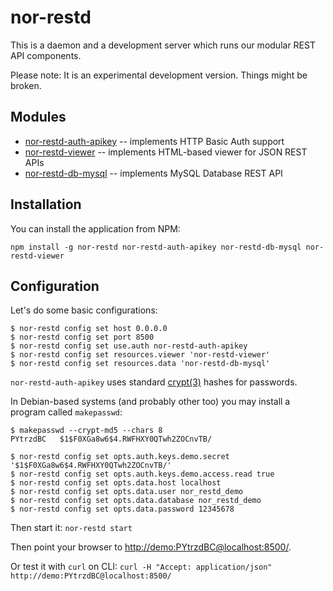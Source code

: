 nor-restd
=========

This is a daemon and a development server which runs our modular REST API components.

Please note: It is an experimental development version. Things might be broken.

Modules
-------

* [nor-restd-auth-apikey](https://github.com/Sendanor/nor-restd-auth-apikey) -- implements HTTP Basic Auth support
* [nor-restd-viewer](https://github.com/Sendanor/nor-restd-viewer) -- implements HTML-based viewer for JSON REST APIs
* [nor-restd-db-mysql](https://github.com/Sendanor/nor-restd-db-mysql) -- implements MySQL Database REST API

Installation
------------

You can install the application from NPM:

```
npm install -g nor-restd nor-restd-auth-apikey nor-restd-db-mysql nor-restd-viewer
```

Configuration
-------------

Let's do some basic configurations:

```
$ nor-restd config set host 0.0.0.0
$ nor-restd config set port 8500
$ nor-restd config set use.auth nor-restd-auth-apikey
$ nor-restd config set resources.viewer 'nor-restd-viewer'
$ nor-restd config set resources.data 'nor-restd-db-mysql'
```

`nor-restd-auth-apikey` uses standard [crypt(3)](https://github.com/Sendanor/node-crypt3) hashes for passwords. 

In Debian-based systems (and probably other too) you may install a program called `makepasswd`:

```
$ makepasswd --crypt-md5 --chars 8
PYtrzdBC   $1$F0XGa8w6$4.RWFHXY0QTwh2ZOCnvTB/
```

```
$ nor-restd config set opts.auth.keys.demo.secret '$1$F0XGa8w6$4.RWFHXY0QTwh2ZOCnvTB/'
$ nor-restd config set opts.auth.keys.demo.access.read true
$ nor-restd config set opts.data.host localhost
$ nor-restd config set opts.data.user nor_restd_demo
$ nor-restd config set opts.data.database nor_restd_demo
$ nor-restd config set opts.data.password 12345678
```

Then start it: `nor-restd start`

Then point your browser to [http://demo:PYtrzdBC@localhost:8500/](http://demo:PYtrzdBC@localhost:8500/).

Or test it with `curl` on CLI: `curl -H "Accept: application/json" http://demo:PYtrzdBC@localhost:8500/`
